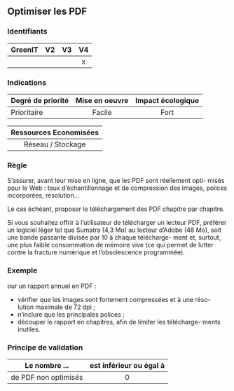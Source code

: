 ## Optimiser les PDF
### Identifiants

| GreenIT |  V2  |  V3  |  V4  |
|---------|:----:|:----:|:----:|
|      |   |   |  x   |

### Indications

| Degré de priorité |      Mise en oeuvre       |  Impact écologique    | 
|-------------------|:-------------------------:|:---------------------:|
| Prioritaire       |  Facile                   |    Fort               | 


|Ressources Economisées                                      |
|:----------------------------------------------------------:|
|  Réseau / Stockage  |

### Règle

S’assurer, avant leur mise en ligne, que les PDF sont réellement opti- misés pour le Web : taux d’échantillonnage et de compression des images, polices incorporées, résolution…

Le cas échéant, proposer le téléchargement des PDF chapitre par chapitre.

Si vous souhaitez offrir à l’utilisateur de télécharger un lecteur PDF, préférer un logiciel léger tel que Sumatra (4,3 Mo) au lecteur d’Adobe (48 Mo), soit une bande passante divisée par 10 à chaque télécharge- ment et, surtout, une plus faible consommation de mémoire vive (ce qui permet de lutter contre la fracture numérique et l’obsolescence programmée).

### Exemple

our un rapport annuel en PDF :
 - vérifier que les images sont fortement compressées et à une réso- lution maximale de 72 dpi ;
 - n’inclure que les principales polices ;
 - découper le rapport en chapitres, afin de limiter les télécharge- ments inutiles.


### Principe de validation

| Le nombre ...     | est inférieur ou égal à   |  
|-------------------|:-------------------------:|
| de PDF non optimisés  |  0 |
